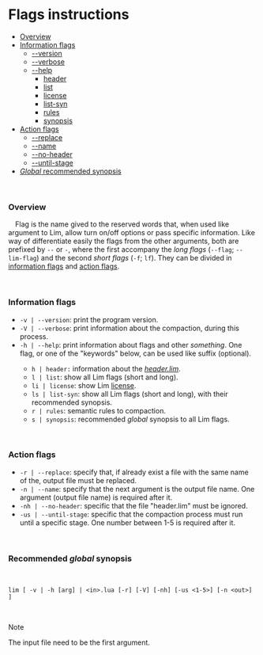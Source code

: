 # Flags instructions

* <a href="#overview">Overview</a>
* <a href="#info">Information flags</a>
	* <a href="#info-1">--version</a>
	* <a href="#info-2">--verbose</a>
	* <a href="#info-3">--help</a>
		* <a href="#info-3-1">header</a>
		* <a href="#info-3-2">list</a>
		* <a href="#info-3-3">license</a>
		* <a href="#info-3-4">list-syn</a>
		* <a href="#info-3-5">rules</a>
		* <a href="#info-3-6">synopsis</a>
* <a href="#action">Action flags</a>
	* <a href="#action-1">--replace</a>
	* <a href="#action-2">--name</a>
	* <a href="#action-3">--no-header</a>
	* <a href="#action-4">--until-stage</a>
* <a href="#syn"><i>Global</i> recommended synopsis</a>

<br>

<h3 id="overview">Overview</h3>

&emsp;Flag is the name gived to the reserved words that, when used like argument to Lim, allow turn on/off options or pass specific information. Like way of differentiate easily the flags from the other arguments, both are prefixed by `--` or `-`, where the first accompany the *long flags* (`--flag`; `--lim-flag`) and the second *short flags* (`-f`; `lf`). They can be divided in <a href="#info">information flags</a> and <a href="#action">action flags</a>.

<br>

<h3 id="info">Information flags</h3>

<ul>
	<li id="info-1"><code>-v | --version</code>: print the program version.</li>
	<li id="info-2"><code>-V | --verbose</code>: print information about the compaction, during this process.</li>
	<li id="info-3"><code>-h | --help</code>: print information about flags and other <i>something</i>. One flag, or one of the "keywords" below, can be used like suffix (optional).</li>
	<ul>
		<li id="info-3-1"><code>h | header:</code> information about the <a href="https://github.com/duckafire/lim/blob/main/docs/the-header-lim.md" title="Official documentation"><i>header.lim</i></a>.</li>
		<li id="info-3-2"><code>l | list</code>: show all Lim flags (short and long).</li>
		<li id="info-3-3"><code>li | license</code>: show Lim <a href="https://github.com/duckafire/lim/blob/main/LICENSE">license</a>.</li>
		<li id="info-3-4"><code>ls | list-syn</code>: show all Lim flags (short and long), with their recommended synopsis.</li>
		<li id="info-3-5"><code>r | rules</code>: semantic rules to compaction.</li>
		<li id="info-3-6"><code>s | synopsis</code>: recommended <i>global</i> synopsis to all Lim flags.</li>
	</ul>
</ul>

<br>

<h3 id="action">Action flags</h3>

<ul>
	<li id="action-1"><code>-r | --replace</code>: specify that, if already exist a file with the same name of the, output file must be replaced.</li>
	<li id="action-2"><code>-n | --name</code>: specify that the next argument is the output file name. One argument (output file name) is required after it.</li>
	<li id="action-3"><code>-nh | --no-header</code>: specific that the file "header.lim" must be ignored.</li>
	<li id="action-4"><code>-us | --until-stage</code>: specific that the compaction process must run until a specific stage. One number between 1-5 is required after it.</li>
</ul>

<br>

<h3 id="syn">Recommended <i>global</i> synopsis</h3>

<br>

```
lim [ -v | -h [arg] | <in>.lua [-r] [-V] [-nh] [-us <1-5>] [-n <out>] ]
```

<br>

> [!NOTE]
> The input file need to be the first argument.

<br>